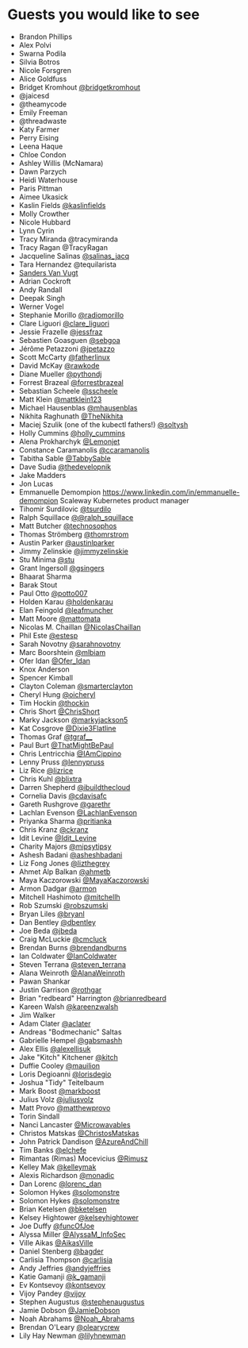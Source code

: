 # Guests you would like to see
* Brandon Phillips
* Alex Polvi
* Swarna Podila
* Silvia Botros
* Nicole Forsgren
* Alice Goldfuss
* Bridget Kromhout  [@bridgetkromhout](https://twitter.com/bridgetkromhout)
* @jaicesd
* @theamycode
* Emily Freeman
* @threadwaste
* Katy Farmer
* Perry Eising
* Leena Haque
* Chloe Condon
* Ashley Willis (McNamara)
* Dawn Parzych
* Heidi Waterhouse
* Paris Pittman
* Aimee Ukasick
* Kaslin Fields  [@kaslinfields](https://twitter.com/kaslinfields)
* Molly Crowther
* Nicole Hubbard
* Lynn Cyrin
* Tracy Miranda @tracymiranda
* Tracy Ragan @TracyRagan
* Jacqueline Salinas [@salinas_jacq](https://www.twitter.com/salinas_jacq)
* Tara Hernandez @tequilarista
* [Sanders Van Vugt](https://www.sandervanvugt.com/)
* Adrian Cockroft
* Andy Randall
* Deepak Singh
* Werner Vogel
* Stephanie Morillo  [@radiomorillo](https://www.twitter.com/radiomorillo)
* Clare Liguori      [@clare_liguori](https://www.twitter.com/clare_liguori)
* Jessie Frazelle    [@jessfraz](https://www.twitter.com/jessfraz)
* Sebastien Goasguen [@sebgoa](https://www.twitter.com/sebgoa)
* Jérôme Petazzoni   [@jpetazzo](https://www.twitter.com/jpetazzo)
* Scott McCarty      [@fatherlinux](https://www.twitter.com/fatherlinux)
* David McKay        [@rawkode](https://www.twitter.com/rawkode)
* Diane Mueller      [@pythondj](https://www.twitter.com/pythondj)
* Forrest Brazeal    [@forrestbrazeal](https://www.twitter.com/forrestbrazeal)
* Sebastian Scheele  [@sscheele](https://twitter.com/sscheele)
* Matt Klein         [@mattklein123](https://twitter.com/mattklein123)
* Michael Hausenblas [@mhausenblas](https://twitter.com/mhausenblas)
* Nikhita Raghunath  [@TheNikhita](https://twitter.com/TheNikhita)
* Maciej Szulik (one of the kubectl fathers!) [@soltysh](https://twitter.com/soltysh)
* Holly Cummins      [@holly_cummins](https://twitter.com/holly_cummins)
* Alena Prokharchyk  [@Lemonjet](https://twitter.com/Lemonjet)
* Constance Caramanolis  [@ccaramanolis](https://twitter.com/ccaramanolis)
* Tabitha Sable        [@TabbySable](https://twitter.com/TabbySable)
* Dave Sudia         [@thedevelopnik](https://twitter.com/thedevelopnik)
* Jake Madders
* Jon Lucas
* Emmanuelle Demompion  https://www.linkedin.com/in/emmanuelle-demompion Scaleway Kubernetes product manager
* Tihomir Surdilovic  [@tsurdilo](https://twitter.com/tsurdilo)
* Ralph Squillace [@@ralph_squillace](https://twitter.com/ralph_squillace)
* Matt Butcher [@technosophos](https://twitter.com/technosophos)
* Thomas Strömberg [@thomrstrom](https://twitter.com/thomrstrom)
* Austin Parker [@austinlparker](https://twitter.com/austinlparker)
* Jimmy Zelinskie [@jimmyzelinskie](https://twitter.com/jimmyzelinskie)
* Stu Minima [@stu](https://twitter.com/stu)
* Grant Ingersoll [@gsingers](https://twitter.com/gsingers)
* Bhaarat Sharma
* Barak Stout
* Paul Otto [@potto007](https://twitter.com/potto007)
* Holden Karau [@holdenkarau](https://twitter.com/holdenkarau)
* Elan Feingold [@leafmuncher](https://twitter.com/leafmuncher)
* Matt Moore [@mattomata](https://twitter.com/mattomata)
* Nicolas M. Chaillan [@NicolasChaillan](https://twitter.com/NicolasChaillan)
* Phil Este [@estesp](https://twitter.com/estesp)
* Sarah Novotny [@sarahnovotny](https://twitter.com/sarahnovotny)
* Marc Boorshtein [@mlbiam](https://twitter.com/mlbiam)
* Ofer Idan [@Ofer_Idan](https://twitter.com/Ofer_Idan)
* Knox Anderson
* Spencer Kimball
* Clayton Coleman [@smarterclayton](https://twitter.com/smarterclayton)
* Cheryl Hung [@oicheryl](https://twitter.com/oicheryl)
* Tim Hockin [@thockin](https://twitter.com/thockin)
* Chris Short [@ChrisShort](https://twitter.com/ChrisShort)
* Marky Jackson [@markyjackson5](https://twitter.com/markyjackson5)
* Kat Cosgrove [@Dixie3Flatline](https://twitter.com/Dixie3Flatline)
* Thomas Graf [@tgraf__](https://twitter.com/tgraf__)
* Paul Burt [@ThatMightBePaul](https://twitter.com/ThatMightBePaul)
* Chris Lentricchia [@IAmCippino](https://twitter.com/IAmCippino)
* Lenny Pruss [@lennypruss](https://twitter.com/lennypruss)
* Liz Rice [@lizrice](https://twitter.com/lizrice)
* Chris Kuhl [@blixtra](https://twitter.com/blixtra)
* Darren Shepherd [@ibuildthecloud](https://twitter.com/ibuildthecloud)
* Cornelia Davis [@cdavisafc](https://twitter.com/cdavisafc)
* Gareth Rushgrove [@garethr](https://twitter.com/garethr)
* Lachlan Evenson [@LachlanEvenson](https://twitter.com/LachlanEvenson)
* Priyanka Sharma [@pritianka](https://twitter.com/pritianka)
* Chris Kranz [@ckranz](https://twitter.com/ckranz)
* Idit Levine [@Idit_Levine](https://twitter.com/Idit_Levine)
* Charity Majors [@mipsytipsy](https://twitter.com/mipsytipsy)
* Ashesh Badani [@asheshbadani](https://twitter.com/asheshbadani)
* Liz Fong Jones [@lizthegrey](https://twitter.com/lizthegrey)
* Ahmet Alp Balkan [@ahmetb](https://twitter.com/ahmetb)
* Maya Kaczorowski [@MayaKaczorowski](https://twitter.com/MayaKaczorowski)
* Armon Dadgar [@armon](https://twitter.com/armon)
* Mitchell Hashimoto [@mitchellh](https://twitter.com/mitchellh)
* Rob Szumski [@robszumski](https://twitter.com/robszumski)
* Bryan Liles [@bryanl](https://twitter.com/bryanl)
* Dan Bentley [@dbentley](https://twitter.com/dbentley)
* Joe Beda [@jbeda](https://twitter.com/jbeda)
* Craig McLuckie [@cmcluck](https://twitter.com/cmcluck)
* Brendan Burns [@brendandburns](https://twitter.com/brendandburns)
* Ian Coldwater [@IanColdwater](https://twitter.com/IanColdwater)
* Steven Terrana [@steven_terrana](https://twitter.com/steven_terrana)
* Alana Weinroth [@AlanaWeinroth](https://twitter.com/AlanaWeinroth)
* Pawan Shankar
* Justin Garrison [@rothgar](https://twitter.com/rothgar)
* Brian "redbeard" Harrington [@brianredbeard](https://twitter.com/brianredbeard)
* Kareen Walsh [@kareenzwalsh](https://twitter.com/kareenzwalsh)
* Jim Walker
* Adam Clater [@aclater](https://twitter.com/aclater)
* Andreas "Bodmechanic" Saltas
* Gabrielle Hempel [@gabsmashh](https://twitter.com/gabsmashh)
* Alex Ellis [@alexellisuk](https://twitter.com/alexellisuk)
* Jake "Kitch" Kitchener [@kitch](https://twitter.com/kitch)
* Duffie Cooley [@mauilion](https://twitter.com/mauilion)
* Loris Degioanni [@lorisdegio](https://twitter.com/lorisdegio)
* Joshua "Tidy" Teitelbaum
* Mark Boost [@markboost](https://twitter.com/markboost)
* Julius Volz [@juliusvolz](https://twitter.com/juliusvolz)
* Matt Provo [@matthewprovo](https://twitter.com/matthewprovo)
* Torin Sindall
* Nanci Lancaster [@Microwavables](https://twitter.com/Microwavables)
* Christos Matskas [@ChristosMatskas](https://twitter.com/ChristosMatskas)
* John Patrick Dandison [@AzureAndChill](https://twitter.com/AzureAndChill)
* Tim Banks [@elchefe](https://twitter.com/elchefe)
* Rimantas (Rimas) Mocevicius [@Rimusz](https://twitter.com/Rimusz)
* Kelley Mak [@kelleymak](https://twitter.com/kelleymak)
* Alexis Richardson [@monadic](https://twitter.com/monadic)
* Dan Lorenc [@lorenc_dan](https://twitter.com/lorenc_dan)
* Solomon Hykes [@solomonstre](https://twitter.com/solomonstre)
* Solomon Hykes [@solomonstre](https://twitter.com/solomonstre)
* Brian Ketelsen [@bketelsen](https://twitter.com/bketelsen)
* Kelsey Hightower [@kelseyhightower](https://twitter.com/kelseyhightower)
* Joe Duffy [@funcOfJoe](https://twitter.com/funcOfJoe)
* Alyssa Miller [@AlyssaM_InfoSec](https://twitter.com/AlyssaM_InfoSec)
* Ville Aikas [@AikasVille](https://twitter.com/AikasVille)
* Daniel Stenberg [@bagder](https://twitter.com/bagder)
* Carlisia Thompson [@carlisia](https://twitter.com/carlisia)
* Andy Jeffries [@andyjeffries](https://twitter.com/andyjeffries)
* Katie Gamanji [@k_gamanji](https://twitter.com/k_gamanji)
* Ev Kontsevoy [@kontsevoy](https://twitter.com/kontsevoy)
* Vijoy Pandey [@vijoy](https://twitter.com/vijoy)
* Stephen Augustus [@stephenaugustus](https://twitter.com/stephenaugustus)
* Jamie Dobson [@JamieDobson](https://twitter.com/JamieDobson)
* Noah Abrahams [@Noah_Abrahams](https://twitter.com/Noah_Abrahams)
* Brendan O'Leary [@olearycrew](https://twitter.com/olearycrew)
* Lily Hay Newman [@lilyhnewman](https://twitter.com/lilyhnewman)
